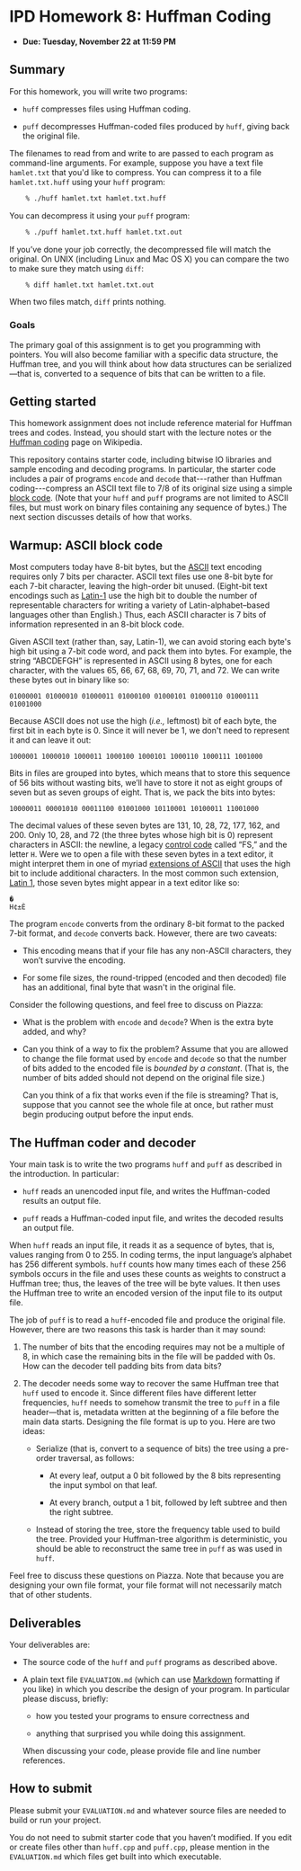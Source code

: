 # IPD Homework 8: Huffman Coding

  - **Due: Tuesday, November 22 at 11:59 PM**

## Summary

For this homework, you will write two programs:

  - `huff` compresses files using Huffman coding.

  - `puff` decompresses Huffman-coded files produced by `huff`, giving
    back the original file.

The filenames to read from and write to are passed to each program as
command-line arguments. For example, suppose you have a text file
`hamlet.txt` that you'd like to compress. You can compress it to a file
`hamlet.txt.huff` using your `huff` program:

```sh
    % ./huff hamlet.txt hamlet.txt.huff
```

You can decompress it using your `puff` program:

```sh
    % ./puff hamlet.txt.huff hamlet.txt.out
```

If you’ve done your job correctly, the decompressed file will match the
original. On UNIX (including Linux and Mac OS X) you can compare the two
to make sure they match using `diff`:

```sh
    % diff hamlet.txt hamlet.txt.out
```

When two files match, `diff` prints nothing.

### Goals

The primary goal of this assignment is to get you programming with
pointers. You will also become familiar with a specific data structure,
the Huffman tree, and you will think about how data structures can be
serialized—that is, converted to a sequence of bits that can be written
to a file.

## Getting started

This homework assignment does not include reference material for Huffman
trees and codes. Instead, you should start with the lecture notes or the
[Huffman coding](https://en.wikipedia.org/wiki/Huffman_coding#Basic_technique)
page on Wikipedia.

This repository contains starter code, including bitwise IO libraries
and sample encoding and decoding programs. In particular, the starter
code includes a pair of programs `encode` and `decode` that---rather
than Huffman coding---compress an ASCII text file to 7/8 of its original
size using a simple [block
code](https://en.wikipedia.org/wiki/Block_code). (Note that your `huff`
and `puff` programs are not limited to ASCII files, but must work on
binary files containing any sequence of bytes.) The next section
discusses details of how that works.

## Warmup: ASCII block code

Most computers today have 8-bit bytes, but the
[ASCII](https://en.wikipedia.org/wiki/ASCII) text encoding requires only
7 bits per character. ASCII text files use one 8-bit byte for each 7-bit
character, leaving the high-order bit unused. (Eight-bit text encodings
such as [Latin-1](https://en.wikipedia.org/wiki/ISO/IEC_8859-1) use the
high bit to double the number of representable characters for writing a
variety of Latin-alphabet–based languages other than English.) Thus,
each ASCII character is 7 bits of information represented in an 8-bit
block code.

Given ASCII text (rather than, say, Latin-1), we can avoid storing each
byte's high bit using a 7-bit code word, and pack them into bytes. For
example, the string “ABCDEFGH” is represented in ASCII using 8 bytes,
one for each character, with the values 65, 66, 67, 68, 69, 70, 71, and
72. We can write these bytes out in binary like so:

```
01000001 01000010 01000011 01000100 01000101 01000110 01000111 01001000
```

Because ASCII does not use the high (*i.e.,* leftmost) bit of each byte,
the first bit in each byte is 0. Since it will never be 1, we don't need
to represent it and can leave it out:

```
1000001 1000010 1000011 1000100 1000101 1000110 1000111 1001000
```

Bits in files are grouped into bytes, which means that to store this
sequence of 56 bits without wasting bits, we’ll have to store it not as
eight groups of seven but as seven groups of eight. That is, we pack the
bits into bytes:

```
10000011 00001010 00011100 01001000 10110001 10100011 11001000
```

The decimal values of these seven bytes are 131, 10, 28, 72, 177, 162,
and 200. Only 10, 28, and 72 (the three bytes whose high bit is 0)
represent characters in ASCII: the newline, a legacy [control
code](https://en.wikipedia.org/wiki/Control_character) called “FS,” and
the letter `H`. Were we to open a file with these seven bytes in a text
editor, it might interpret them in one of myriad [extensions of
ASCII](https://en.wikipedia.org/wiki/Extended_ASCII) that uses the high
bit to include additional characters. In the most common such extension,
[Latin 1](https://en.wikipedia.org/wiki/ISO/IEC_8859-1), those seven
bytes might appear in a text editor like so:

```
�
H¢±È
```

The program `encode` converts from the ordinary 8-bit format to the
packed 7-bit format, and `decode` converts back. However, there are two
caveats:

  - This encoding means that if your file has any non-ASCII characters,
    they won’t survive the encoding.

  - For some file sizes, the round-tripped (encoded and then decoded)
    file has an additional, final byte that wasn't in the original file.

Consider the following questions, and feel free to discuss on Piazza:

  - What is the problem with `encode` and `decode`? When is the extra
    byte added, and why?

  - Can you think of a way to fix the problem? Assume that you are
    allowed to change the file format used by `encode` and `decode` so
    that the number of bits added to the encoded file is *bounded by a
    constant*. (That is, the number of bits added should not depend on
    the original file size.)

    Can you think of a fix that works even if the file is
    streaming? That is, suppose that you cannot see the whole file at
    once, but rather must begin producing output before the input ends.

## The Huffman coder and decoder

Your main task is to write the two programs `huff` and `puff` as
described in the introduction. In particular:

  - `huff` reads an unencoded input file, and writes the Huffman-coded
    results an output file.

  - `puff` reads a Huffman-coded input file, and writes the decoded
    results an output file.

When `huff` reads an input file, it reads it as a sequence of bytes,
that is, values ranging from 0 to 255. In coding terms, the input
language’s alphabet has 256 different symbols. `huff` counts how many
times each of these 256 symbols occurs in the file and uses these counts
as weights to construct a Huffman tree; thus, the leaves of the tree
will be byte values. It then uses the Huffman tree to write an encoded
version of the input file to its output file.

The job of `puff` is to read a `huff`-encoded file and produce the
original file. However, there are two reasons this task is harder than
it may sound:

1.  The number of bits that the encoding requires may not be a multiple
    of 8, in which case the remaining bits in the file will be padded
    with 0s. How can the decoder tell padding bits from data bits?

2.  The decoder needs some way to recover the same Huffman tree that
    `huff` used to encode it. Since different files have different
    letter frequencies, `huff` needs to somehow transmit the tree to
    `puff` in a file header—that is, metadata written at the beginning
    of a file before the main data starts. Designing the file format is
    up to you. Here are two ideas:

      - Serialize (that is, convert to a sequence of bits) the tree
        using a pre-order traversal, as follows:

          - At every leaf, output a 0 bit followed by the 8 bits
            representing the input symbol on that leaf.

          - At every branch, output a 1 bit, followed by left subtree
            and then the right subtree.

      - Instead of storing the tree, store the frequency table used to
        build the tree. Provided your Huffman-tree algorithm is
        deterministic, you should be able to reconstruct the same tree
        in `puff` as was used in `huff`.

Feel free to discuss these questions on Piazza. Note that because you
are designing your own file format, your file format will not
necessarily match that of other students.

## Deliverables

Your deliverables are:

  - The source code of the `huff` and `puff` programs as described
    above.

  - A plain text file `EVALUATION.md` (which can use
    [Markdown](https://help.github.com/articles/github-flavored-markdown/)
    formatting if you like) in which you describe the design of your
    program. In particular please discuss, briefly:

      - how you tested your programs to ensure correctness and

      - anything that surprised you while doing this assignment.

    When discussing your code, please provide file and line number
    references.

## How to submit

Please submit your `EVALUATION.md` and whatever source files are needed
to build or run your project.

You do not need to submit starter code that you haven’t modified. If you
edit or create files other than `huff.cpp` and `puff.cpp`, please mention in
the `EVALUATION.md` which files get built into which executable.
